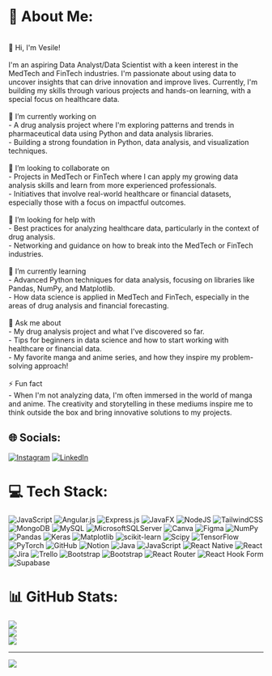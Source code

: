 # 💫 About Me:
<br>👋 Hi, I'm Vesile!<br><br>I'm an aspiring Data Analyst/Data Scientist with a keen interest in the MedTech and FinTech industries. I'm passionate about using data to uncover insights that can drive innovation and improve lives. Currently, I'm building my skills through various projects and hands-on learning, with a special focus on healthcare data.<br><br>🔭 I’m currently working on<br>- A drug analysis project where I'm exploring patterns and trends in pharmaceutical data using Python and data analysis libraries.<br>- Building a strong foundation in Python, data analysis, and visualization techniques.<br><br>👯 I’m looking to collaborate on<br>- Projects in MedTech or FinTech where I can apply my growing data analysis skills and learn from more experienced professionals.<br>- Initiatives that involve real-world healthcare or financial datasets, especially those with a focus on impactful outcomes.<br><br> 🤝 I’m looking for help with<br>- Best practices for analyzing healthcare data, particularly in the context of drug analysis.<br>- Networking and guidance on how to break into the MedTech or FinTech industries.<br><br>🌱 I’m currently learning<br>- Advanced Python techniques for data analysis, focusing on libraries like Pandas, NumPy, and Matplotlib.<br>- How data science is applied in MedTech and FinTech, especially in the areas of drug analysis and financial forecasting.<br><br>💬 Ask me about<br>- My drug analysis project and what I've discovered so far.<br>- Tips for beginners in data science and how to start working with healthcare or financial data.<br>- My favorite manga and anime series, and how they inspire my problem-solving approach!<br><br>⚡ Fun fact<br>- When I'm not analyzing data, I'm often immersed in the world of manga and anime. The creativity and storytelling in these mediums inspire me to think outside the box and bring innovative solutions to my projects.


## 🌐 Socials:
[![Instagram](https://img.shields.io/badge/Instagram-%23E4405F.svg?logo=Instagram&logoColor=white)](https://instagram.com/vesile_han_) [![LinkedIn](https://img.shields.io/badge/LinkedIn-%230077B5.svg?logo=linkedin&logoColor=white)](https://linkedin.com/in/https://www.linkedin.com/in/vesile-han-72372822b?utm_source=share&utm_campaign=share_via&utm_content=profile&utm_medium=ios_appvesilehan) 

# 💻 Tech Stack:
![JavaScript](https://img.shields.io/badge/javascript-%23323330.svg?style=for-the-badge&logo=javascript&logoColor=%23F7DF1E) ![Angular.js](https://img.shields.io/badge/angular.js-%23E23237.svg?style=for-the-badge&logo=angularjs&logoColor=white) ![Express.js](https://img.shields.io/badge/express.js-%23404d59.svg?style=for-the-badge&logo=express&logoColor=%2361DAFB) ![JavaFX](https://img.shields.io/badge/javafx-%23FF0000.svg?style=for-the-badge&logo=javafx&logoColor=white) ![NodeJS](https://img.shields.io/badge/node.js-6DA55F?style=for-the-badge&logo=node.js&logoColor=white) ![TailwindCSS](https://img.shields.io/badge/tailwindcss-%2338B2AC.svg?style=for-the-badge&logo=tailwind-css&logoColor=white) ![MongoDB](https://img.shields.io/badge/MongoDB-%234ea94b.svg?style=for-the-badge&logo=mongodb&logoColor=white) ![MySQL](https://img.shields.io/badge/mysql-4479A1.svg?style=for-the-badge&logo=mysql&logoColor=white) ![MicrosoftSQLServer](https://img.shields.io/badge/Microsoft%20SQL%20Server-CC2927?style=for-the-badge&logo=microsoft%20sql%20server&logoColor=white) ![Canva](https://img.shields.io/badge/Canva-%2300C4CC.svg?style=for-the-badge&logo=Canva&logoColor=white) ![Figma](https://img.shields.io/badge/figma-%23F24E1E.svg?style=for-the-badge&logo=figma&logoColor=white) ![NumPy](https://img.shields.io/badge/numpy-%23013243.svg?style=for-the-badge&logo=numpy&logoColor=white) ![Pandas](https://img.shields.io/badge/pandas-%23150458.svg?style=for-the-badge&logo=pandas&logoColor=white) ![Keras](https://img.shields.io/badge/Keras-%23D00000.svg?style=for-the-badge&logo=Keras&logoColor=white) ![Matplotlib](https://img.shields.io/badge/Matplotlib-%23ffffff.svg?style=for-the-badge&logo=Matplotlib&logoColor=black) ![scikit-learn](https://img.shields.io/badge/scikit--learn-%23F7931E.svg?style=for-the-badge&logo=scikit-learn&logoColor=white) ![Scipy](https://img.shields.io/badge/SciPy-%230C55A5.svg?style=for-the-badge&logo=scipy&logoColor=%white) ![TensorFlow](https://img.shields.io/badge/TensorFlow-%23FF6F00.svg?style=for-the-badge&logo=TensorFlow&logoColor=white) ![PyTorch](https://img.shields.io/badge/PyTorch-%23EE4C2C.svg?style=for-the-badge&logo=PyTorch&logoColor=white) ![GitHub](https://img.shields.io/badge/github-%23121011.svg?style=for-the-badge&logo=github&logoColor=white) ![Notion](https://img.shields.io/badge/Notion-%23000000.svg?style=for-the-badge&logo=notion&logoColor=white) ![Java](https://img.shields.io/badge/java-%23ED8B00.svg?style=for-the-badge&logo=openjdk&logoColor=white) ![JavaScript](https://img.shields.io/badge/javascript-%23323330.svg?style=for-the-badge&logo=javascript&logoColor=%23F7DF1E) ![React Native](https://img.shields.io/badge/react_native-%2320232a.svg?style=for-the-badge&logo=react&logoColor=%2361DAFB) ![React](https://img.shields.io/badge/react-%2320232a.svg?style=for-the-badge&logo=react&logoColor=%2361DAFB) ![Jira](https://img.shields.io/badge/jira-%230A0FFF.svg?style=for-the-badge&logo=jira&logoColor=white) ![Trello](https://img.shields.io/badge/Trello-%23026AA7.svg?style=for-the-badge&logo=Trello&logoColor=white) ![Bootstrap](https://img.shields.io/badge/bootstrap-%238511FA.svg?style=for-the-badge&logo=bootstrap&logoColor=white) ![Bootstrap](https://img.shields.io/badge/bootstrap-%238511FA.svg?style=for-the-badge&logo=bootstrap&logoColor=white) ![React Router](https://img.shields.io/badge/React_Router-CA4245?style=for-the-badge&logo=react-router&logoColor=white) ![React Hook Form](https://img.shields.io/badge/React%20Hook%20Form-%23EC5990.svg?style=for-the-badge&logo=reacthookform&logoColor=white) ![Supabase](https://img.shields.io/badge/Supabase-3ECF8E?style=for-the-badge&logo=supabase&logoColor=white)
# 📊 GitHub Stats:
![](https://github-readme-stats.vercel.app/api?username=vesilehann&theme=dark&hide_border=false&include_all_commits=false&count_private=false)<br/>
![](https://github-readme-streak-stats.herokuapp.com/?user=vesilehann&theme=dark&hide_border=false)<br/>
![](https://github-readme-stats.vercel.app/api/top-langs/?username=vesilehann&theme=dark&hide_border=false&include_all_commits=false&count_private=false&layout=compact)

---
[![](https://visitcount.itsvg.in/api?id=vesilehann&icon=0&color=0)](https://visitcount.itsvg.in)

<!-- Proudly created with GPRM ( https://gprm.itsvg.in ) -->
